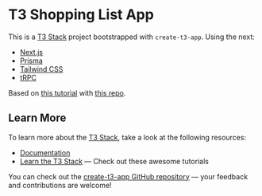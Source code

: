 # T3 Shopping List App

This is a [T3 Stack](https://create.t3.gg/) project bootstrapped with `create-t3-app`. Using the next:

- [Next.js](https://nextjs.org)
- [Prisma](https://prisma.io)
- [Tailwind CSS](https://tailwindcss.com)
- [tRPC](https://trpc.io)

Based on [this tutorial](https://www.youtube.com/watch?v=e4Zq0FCuWhw&ab_channel=Joshtriedcoding) with [this repo](https://github.com/joschan21/t3-shopping-list).

## Learn More

To learn more about the [T3 Stack](https://create.t3.gg/), take a look at the following resources:

- [Documentation](https://create.t3.gg/)
- [Learn the T3 Stack](https://create.t3.gg/en/faq#what-learning-resources-are-currently-available) — Check out these awesome tutorials

You can check out the [create-t3-app GitHub repository](https://github.com/t3-oss/create-t3-app) — your feedback and contributions are welcome!
